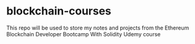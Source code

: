 # blockchain-courses
This repo will be used to store my notes and projects from the 
Ethereum Blockchain Developer Bootcamp With Solidity Udemy course
